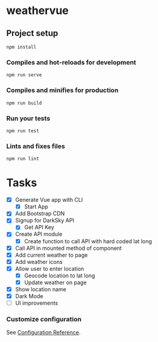 # weathervue

## Project setup
```
npm install
```

### Compiles and hot-reloads for development
```
npm run serve
```

### Compiles and minifies for production
```
npm run build
```

### Run your tests
```
npm run test
```

### Lints and fixes files
```
npm run lint
```

# Tasks

* [x] Generate Vue app with CLI
  * [x] Start App
* [x] Add Bootstrap CDN
* [x] Signup for DarkSky API
  * [x] Get API Key
* [x] Create API module
  * [x] Create function to call API with hard coded lat long
* [x] Call API in mounted method of component
* [x] Add current weather to page
* [x] Add weather icons
* [x] Allow user to enter location
  * [x] Geocode location to lat long
  * [x] Update weather on page
* [x] Show location name
* [x] Dark Mode
* [ ] UI improvements

### Customize configuration
See [Configuration Reference](https://cli.vuejs.org/config/).

